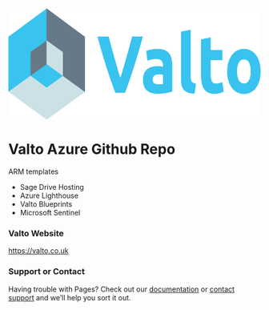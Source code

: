 <!-- PROJECT LOGO -->
<br />
<p align="left">
  <a href="https://valto.co.uk">
    <img src="Images/Valto.png" alt="Logo" width="682" height="222">
  </a>


# Valto Azure Github Repo

ARM templates
* Sage Drive Hosting
* Azure Lighthouse
* Valto Blueprints
* Microsoft Sentinel

### Valto Website

https://valto.co.uk


### Support or Contact

Having trouble with Pages? Check out our [documentation](https://help.github.com/categories/github-pages-basics/) or [contact support](https://github.com/contact) and we’ll help you sort it out.
